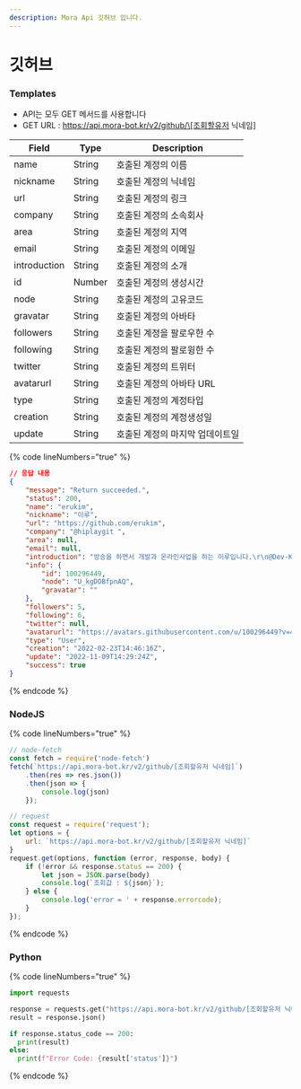 ```yaml
---
description: Mora Api 깃허브 입니다.
---
```


# 깃허브

### Templates

* API는 모두 GET 메서드를 사용합니다
* GET URL : https://api.mora-bot.kr/v2/github/\[조회할유저 닉네임]

| Field        | Type   | Description       |
| ------------ | ------ | ----------------- |
| name         | String | 호출된 계정의 이름        |
| nickname     | String | 호출된 계정의 닉네임       |
| url          | String | 호출된 계정의 링크        |
| company      | String | 호출된 계정의 소속회사      |
| area         | String | 호출된 계정의 지역        |
| email        | String | 호출된 계정의 이메일       |
| introduction | String | 호출된 계정의 소개        |
| id           | Number | 호출된 계정의 생성시간      |
| node         | String | 호출된 계정의 고유코드      |
| gravatar     | String | 호출된 계정의 아바타       |
| followers    | String | 호출된 계정을 팔로우한 수    |
| following    | String | 호출된 계정의 팔로윙한 수    |
| twitter      | String | 호출된 계정의 트위터       |
| avatarurl    | String | 호출된 계정의 아바타 URL   |
| type         | String | 호출된 계정의 계정타입      |
| creation     | String | 호출된 계정의 계정생성일     |
| update       | String | 호출된 계정의 마지막 업데이트일 |

{% code lineNumbers="true" %}
```json
// 응답 내용
{
    "message": "Return succeeded.",
    "status": 200,
    "name": "erukim",
    "nickname": "이루",
    "url": "https://github.com/erukim",
    "company": "@hiplaygit ",
    "area": null,
    "email": null,
    "introduction": "방송을 하면서 개발과 온라인사업을 하는 이루입니다.\r\n@Dev-Korea-Server @MORA-Team @Team-Laon @Team-Social-Dev ",
    "info": {
        "id": 100296449,
        "node": "U_kgDOBfpnAQ",
        "gravatar": ""
    },
    "followers": 5,
    "following": 6,
    "twitter": null,
    "avatarurl": "https://avatars.githubusercontent.com/u/100296449?v=4",
    "type": "User",
    "creation": "2022-02-23T14:46:16Z",
    "update": "2022-11-09T14:29:24Z",
    "success": true
}
```
{% endcode %}

### NodeJS

{% code lineNumbers="true" %}
```javascript
// node-fetch
const fetch = require('node-fetch')
fetch(`https://api.mora-bot.kr/v2/github/[조회할유저 닉네임]`)
    .then(res => res.json())
    .then(json => {
        console.log(json)
    });

// request
const request = require('request');
let options = {
    url: `https://api.mora-bot.kr/v2/github/[조회할유저 닉네임]`
}
request.get(options, function (error, response, body) {
    if (!error && response.status == 200) {
        let json = JSON.parse(body)
        console.log(`조회값 : ${json}`);
    } else {
        console.log('error = ' + response.errorcode);
    }
});
```
{% endcode %}

### Python

{% code lineNumbers="true" %}
```python
import requests

response = requests.get("https://api.mora-bot.kr/v2/github/[조회할유저 닉네임]")
result = response.json()

if response.status_code == 200:
  print(result)
else:
  print(f"Error Code: {result['status']}")
```
{% endcode %}
